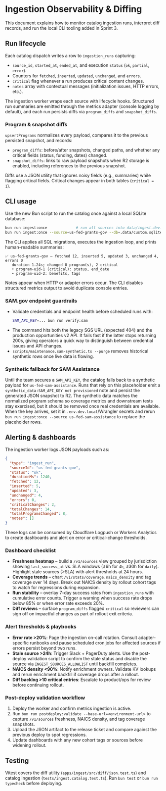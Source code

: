 # Ingestion Observability & Diffing

This document explains how to monitor catalog ingestion runs, interpret diff records, and run the local CLI tooling added in Sprint 3.

## Run lifecycle

Each catalog dispatch writes a row to `ingestion_runs` capturing:

- `source_id`, `started_at`, `ended_at`, and execution `status` (`ok`, `partial`, `error`).
- Counters for `fetched`, `inserted`, `updated`, `unchanged`, and `errors`.
- `critical` flag whenever a run produces critical content changes.
- `notes` array with contextual messages (initialization issues, HTTP errors, etc.).

The ingestion worker wraps each source with lifecycle hooks. Structured run summaries are emitted through the metrics adapter (console logging by default), and each run persists diffs via `program_diffs` and `snapshot_diffs`.

### Program & snapshot diffs

`upsertPrograms` normalizes every payload, compares it to the previous persisted snapshot, and records:

- `program_diffs`: before/after snapshots, changed paths, and whether any critical fields (status, funding, dates) changed.
- `snapshot_diffs`: links to raw payload snapshots when R2 storage is enabled, including references to the previous snapshot.

Diffs use a JSON utility that ignores noisy fields (e.g., summaries) while flagging critical fields. Critical changes appear in both tables (`critical = 1`).

## CLI usage

Use the new Bun script to run the catalog once against a local SQLite database:

```bash
bun run ingest:once             # run all sources into data/ingest.dev.sqlite
bun run ingest:once --source=us-fed-grants-gov --db=.data/custom.sqlite
```

The CLI applies all SQL migrations, executes the ingestion loop, and prints human-readable summaries:

```
✅ us-fed-grants-gov – fetched 12, inserted 5, updated 3, unchanged 4, errors 0
   duration 1.24s; changed 8 program(s), 2 critical
   • program-uid-1 (critical): status, end_date
   • program-uid-2: benefits, tags
```

Notes appear when HTTP or adapter errors occur. The CLI disables structured metrics output to avoid duplicate console entries.

### SAM.gov endpoint guardrails

- Validate credentials and endpoint health before scheduled runs with:
  ```bash
  SAM_API_KEY=... bun run verify:sam
  ```
- The command hits both the legacy SGS URL (expected 404) and the production opportunities v2 API. It fails fast if the latter stops returning 200s, giving operators a quick way to distinguish between credential issues and API changes.
- `scripts/maintenance.sam-synthetic.ts --purge` removes historical synthetic rows once live data is flowing.

### Synthetic fallback for SAM Assistance

Until the team secures a `SAM_API_KEY`, the catalog falls back to a synthetic payload for `us-fed-sam-assistance`. Runs that rely on this placeholder emit a `synthetic_data:SAM_API_KEY not provisioned` note and persist the generated JSON snapshot to R2. The synthetic data matches the normalized program schema so coverage metrics and downstream tests stay exercised, but it should be removed once real credentials are available. When the key arrives, set it in `.env.dev.local`/Wrangler secrets and rerun `bun run ingest:once --source us-fed-sam-assistance` to replace the placeholder rows.

## Alerting & dashboards

The ingestion worker logs JSON payloads such as:

```json
{
  "type": "ingest_run",
  "sourceId": "us-fed-grants-gov",
  "status": "ok",
  "durationMs": 1240,
  "fetched": 12,
  "inserted": 5,
  "updated": 3,
  "unchanged": 4,
  "errors": 0,
  "criticalChanges": 2,
  "totalChanges": 14,
  "totalProgramsChanged": 8,
  "notes": []
}
```

These logs can be consumed by Cloudflare Logpush or Workers Analytics to create dashboards and alert on error or critical-change thresholds.

### Dashboard checklist

- **Freshness heatmap** – build a `/v1/sources` view grouped by jurisdiction showing `last_success_at` vs. SLA windows (≤6h for `4h`, ≤30h for `daily`). Highlight stale sources (>SLA) with alert thresholds at 24 hours.
- **Coverage trends** – chart `/v1/stats/coverage.naics_density` and tag coverage over 14 days. Break out NAICS density by rollout cohort tags to watch for regressions during expansion.
- **Run stability** – overlay 7-day success rates from `ingestion_runs` with cumulative error counts. Trigger a warning when success rate drops below 85% or when error rate exceeds 20%.
- **Diff reviews** – surface `program_diffs` flagged `critical` so reviewers can sign off on impactful changes as part of rollout exit criteria.

### Alert thresholds & playbooks

- **Error rate >20%**: Page the ingestion on-call rotation. Consult adapter-specific runbooks and pause scheduled cron jobs for affected sources if errors persist beyond two runs.
- **Stale source >24h**: Trigger Slack + PagerDuty alerts. Use the post-deploy validation script to confirm the stale status and disable the source via `INGEST_SOURCES_ALLOWLIST` until backfill completes.
- **NAICS density <90%**: Notify enrichment owners. Validate KV lookups and rerun enrichment backfill if coverage drops after a rollout.
- **Diff backlog >10 critical entries**: Escalate to product/ops for review before continuing rollout.

### Post-deploy validation workflow

1. Deploy the worker and confirm metrics ingestion is active.
2. Run `bun run postdeploy:validate --base-url=<environment-url>` to capture `/v1/sources` freshness, NAICS density, and tag coverage snapshots.
3. Upload the JSON artifact to the release ticket and compare against the previous deploy to spot regressions.
4. Update dashboards with any new cohort tags or sources before widening rollout.

## Testing

Vitest covers the diff utility (`apps/ingest/src/diff/json.test.ts`) and catalog ingestion (`tests/ingest.catalog.test.ts`). Run `bun test` or `bun run typecheck` before deploying.

